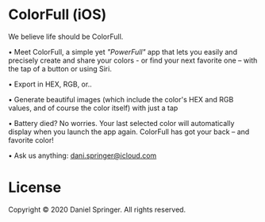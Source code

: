 # ColorFull (iOS)
We believe life should be ColorFull.

• Meet ColorFull, a simple yet _"PowerFull"_ app that lets you easily and precisely create and share your colors - or find your next favorite one – with the tap of a button or using Siri.

• Export in HEX, RGB, or..

• Generate beautiful images (which include the color's HEX and RGB values, and of course the color itself) with just a tap

• Battery died? No worries. Your last selected color will automatically display when you launch the app again. ColorFull has got your back – and favorite color!


• Ask us anything: dani.springer@icloud.com

# License
Copyright © 2020 Daniel Springer. All rights reserved.
